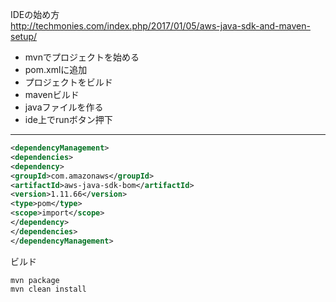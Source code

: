 

IDEの始め方    
http://techmonies.com/index.php/2017/01/05/aws-java-sdk-and-maven-setup/    

- mvnでプロジェクトを始める    
- pom.xmlに追加    
- プロジェクトをビルド    
- mavenビルド    
- javaファイルを作る    
- ide上でrunボタン押下    


<hr>


```xml:pom.xml
<dependencyManagement>
<dependencies>
<dependency>
<groupId>com.amazonaws</groupId>
<artifactId>aws-java-sdk-bom</artifactId>
<version>1.11.66</version>
<type>pom</type>
<scope>import</scope>
</dependency>
</dependencies>
</dependencyManagement>
```

ビルド    

```
mvn package
mvn clean install
```



